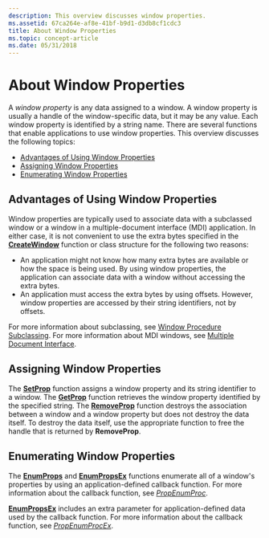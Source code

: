 ```yaml
---
description: This overview discusses window properties.
ms.assetid: 67ca264e-af8e-41bf-b9d1-d3db8cf1cdc3
title: About Window Properties
ms.topic: concept-article
ms.date: 05/31/2018
---
```


# About Window Properties

A *window property* is any data assigned to a window. A window property is usually a handle of the window-specific data, but it may be any value. Each window property is identified by a string name. There are several functions that enable applications to use window properties. This overview discusses the following topics:

-   [Advantages of Using Window Properties](#advantages-of-using-window-properties)
-   [Assigning Window Properties](#assigning-window-properties)
-   [Enumerating Window Properties](#enumerating-window-properties)

## Advantages of Using Window Properties

Window properties are typically used to associate data with a subclassed window or a window in a multiple-document interface (MDI) application. In either case, it is not convenient to use the extra bytes specified in the [**CreateWindow**](/windows/win32/api/winuser/nf-winuser-createwindowa) function or class structure for the following two reasons:

-   An application might not know how many extra bytes are available or how the space is being used. By using window properties, the application can associate data with a window without accessing the extra bytes.
-   An application must access the extra bytes by using offsets. However, window properties are accessed by their string identifiers, not by offsets.

For more information about subclassing, see [Window Procedure Subclassing](about-window-procedures.md). For more information about MDI windows, see [Multiple Document Interface](multiple-document-interface.md).

## Assigning Window Properties

The [**SetProp**](/windows/win32/api/winuser/nf-winuser-setpropa) function assigns a window property and its string identifier to a window. The [**GetProp**](/windows/win32/api/winuser/nf-winuser-getpropa) function retrieves the window property identified by the specified string. The [**RemoveProp**](/windows/win32/api/winuser/nf-winuser-removepropa) function destroys the association between a window and a window property but does not destroy the data itself. To destroy the data itself, use the appropriate function to free the handle that is returned by **RemoveProp**.

## Enumerating Window Properties

The [**EnumProps**](/windows/win32/api/winuser/nf-winuser-enumpropsa) and [**EnumPropsEx**](/windows/win32/api/winuser/nf-winuser-enumpropsexa) functions enumerate all of a window's properties by using an application-defined callback function. For more information about the callback function, see [*PropEnumProc*](/windows/win32/api/winuser/nc-winuser-propenumproca).

[**EnumPropsEx**](/windows/win32/api/winuser/nf-winuser-enumpropsexa) includes an extra parameter for application-defined data used by the callback function. For more information about the callback function, see [*PropEnumProcEx*](/windows/win32/api/winuser/nc-winuser-propenumprocexa).

 

 

